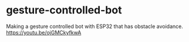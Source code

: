 # gesture-controlled-bot

Making a gesture controlled bot with ESP32 that has obstacle avoidance.
https://youtu.be/ojGMCkyfkwA
